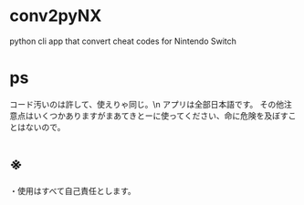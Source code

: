 # conv2pyNX
python cli app that convert cheat codes for Nintendo Switch

# ps
コード汚いのは許して、使えりゃ同じ。\n
アプリは全部日本語です。
その他注意点はいくつかありますがまあてきとーに使ってください、命に危険を及ぼすことはないので。

# ※
・使用はすべて自己責任とします。

